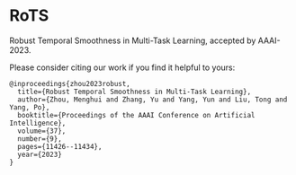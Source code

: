 # RoTS
Robust Temporal Smoothness in Multi-Task Learning, accepted by AAAI-2023.


Please consider citing our work if you find it helpful to yours:

```
@inproceedings{zhou2023robust,
  title={Robust Temporal Smoothness in Multi-Task Learning},
  author={Zhou, Menghui and Zhang, Yu and Yang, Yun and Liu, Tong and Yang, Po},
  booktitle={Proceedings of the AAAI Conference on Artificial Intelligence},
  volume={37},
  number={9},
  pages={11426--11434},
  year={2023}
}

```
